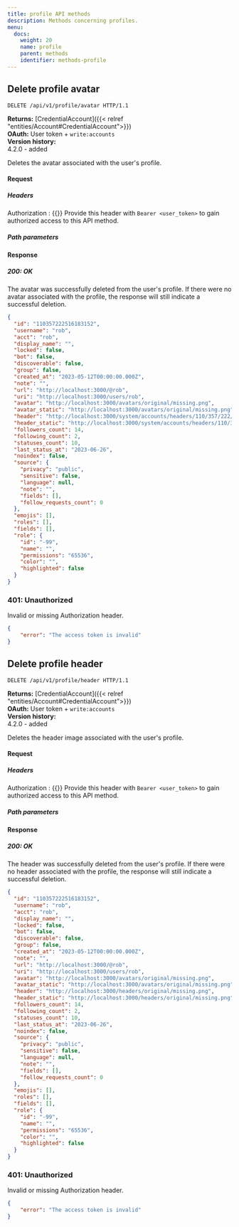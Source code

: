 ```yaml
---
title: profile API methods
description: Methods concerning profiles.
menu:
  docs:
    weight: 20
    name: profile
    parent: methods
    identifier: methods-profile
---
```


<style>
#TableOfContents ul ul ul {display: none}
</style>

## Delete profile avatar

```http
DELETE /api/v1/profile/avatar HTTP/1.1
```

**Returns:** [CredentialAccount]({{< relref "entities/Account#CredentialAccount">}})\
**OAuth:** User token + `write:accounts`\
**Version history:**\
4.2.0 - added

Deletes the avatar associated with the user's profile.

#### Request

##### Headers

Authorization
: {{<required>}} Provide this header with `Bearer <user_token>` to gain authorized access to this API method.

##### Path parameters

#### Response

##### 200: OK

The avatar was successfully deleted from the user's profile. If there were no avatar associated with the profile, the response will still indicate a successful deletion.

```json
{
  "id": "110357222516183152",
  "username": "rob",
  "acct": "rob",
  "display_name": "",
  "locked": false,
  "bot": false,
  "discoverable": false,
  "group": false,
  "created_at": "2023-05-12T00:00:00.000Z",
  "note": "",
  "url": "http://localhost:3000/@rob",
  "uri": "http://localhost:3000/users/rob",
  "avatar": "http://localhost:3000/avatars/original/missing.png",
  "avatar_static": "http://localhost:3000/avatars/original/missing.png",
  "header": "http://localhost:3000/system/accounts/headers/110/357/222/516/183/152/original/0cd99648c23005ed.png",
  "header_static": "http://localhost:3000/system/accounts/headers/110/357/222/516/183/152/original/0cd99648c23005ed.png",
  "followers_count": 14,
  "following_count": 2,
  "statuses_count": 10,
  "last_status_at": "2023-06-26",
  "noindex": false,
  "source": {
    "privacy": "public",
    "sensitive": false,
    "language": null,
    "note": "",
    "fields": [],
    "follow_requests_count": 0
  },
  "emojis": [],
  "roles": [],
  "fields": [],
  "role": {
    "id": "-99",
    "name": "",
    "permissions": "65536",
    "color": "",
    "highlighted": false
  }
}
```

### 401: Unauthorized

Invalid or missing Authorization header.

```json
{
	"error": "The access token is invalid"
}
```

## Delete profile header

```http
DELETE /api/v1/profile/header HTTP/1.1
```

**Returns:** [CredentialAccount]({{< relref "entities/Account#CredentialAccount">}})\
**OAuth:** User token + `write:accounts`\
**Version history:**\
4.2.0 - added

Deletes the header image associated with the user's profile.

#### Request

##### Headers

Authorization
: {{<required>}} Provide this header with `Bearer <user_token>` to gain authorized access to this API method.

##### Path parameters

#### Response

##### 200: OK

The header was successfully deleted from the user's profile. If there were no header associated with the profile, the response will still indicate a successful deletion.

```json
{
  "id": "110357222516183152",
  "username": "rob",
  "acct": "rob",
  "display_name": "",
  "locked": false,
  "bot": false,
  "discoverable": false,
  "group": false,
  "created_at": "2023-05-12T00:00:00.000Z",
  "note": "",
  "url": "http://localhost:3000/@rob",
  "uri": "http://localhost:3000/users/rob",
  "avatar": "http://localhost:3000/avatars/original/missing.png",
  "avatar_static": "http://localhost:3000/avatars/original/missing.png",
  "header": "http://localhost:3000/headers/original/missing.png",
  "header_static": "http://localhost:3000/headers/original/missing.png",
  "followers_count": 14,
  "following_count": 2,
  "statuses_count": 10,
  "last_status_at": "2023-06-26",
  "noindex": false,
  "source": {
    "privacy": "public",
    "sensitive": false,
    "language": null,
    "note": "",
    "fields": [],
    "follow_requests_count": 0
  },
  "emojis": [],
  "roles": [],
  "fields": [],
  "role": {
    "id": "-99",
    "name": "",
    "permissions": "65536",
    "color": "",
    "highlighted": false
  }
}
```

### 401: Unauthorized

Invalid or missing Authorization header.

```json
{
	"error": "The access token is invalid"
}
```
